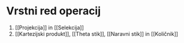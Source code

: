 # Vrstni red operacij
1. [[Projekcija]] in [[Selekcija]]
2. [[Kartezijski produkt]], [[Theta stik]], [[Naravni stik]] in [[Količnik]]